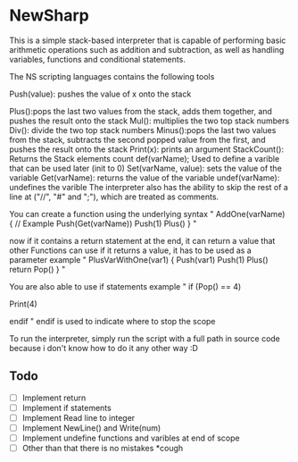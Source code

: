 # NewSharp
This is a simple stack-based interpreter that is capable of performing basic arithmetic operations such as addition and subtraction, as well as handling variables, functions and conditional statements.

The NS scripting languages contains the following tools

Push(value): pushes the value of x onto the stack

Plus():pops the last two values from the stack, adds them together, and pushes the result onto the stack
Mul(): multiplies the two top stack numbers
Div(): divide the two top stack numbers
Minus():pops the last two values from the stack, subtracts the second popped value from the first, and pushes the result onto the stack
Print(x): prints an argument
StackCount(): Returns the Stack elements count
def(varName); Used to define a varible that can be used later (init to 0)
Set(varName, value): sets the value of the variable
Get(varName): returns the value of the variable
undef(varName): undefines the varible 
The interpreter also has the ability to skip the rest of a line at ("//", "#" and ";"), which are treated as comments.

You can create a function using the underlying syntax
"
AddOne(varName)
{
    // Example
    Push(Get(varName))
    Push(1)
    Plus()
}
"

now if it contains a return statement at the end, it can return a value that other Functions can use
if it returns a value, it has to be used as a parameter
example
"
PlusVarWithOne(var1)
{
    Push(var1)
    Push(1)
    Plus()
    return Pop()
}
"

You are also able to use if statements
example
"
if (Pop() == 4)

Print(4)

endif
"
endif is used to indicate where to stop the scope

To run the interpreter, simply run the script with a full path in source code because i don't know how to do it any other way :D



## Todo
- [ ] Implement return
- [ ] Implement if statements
- [ ] Implement Read line to integer
- [ ] Implement NewLine() and Write(num)
- [ ] Implement undefine functions and varibles at end of scope
- [ ] Other than that there is no mistakes *cough
